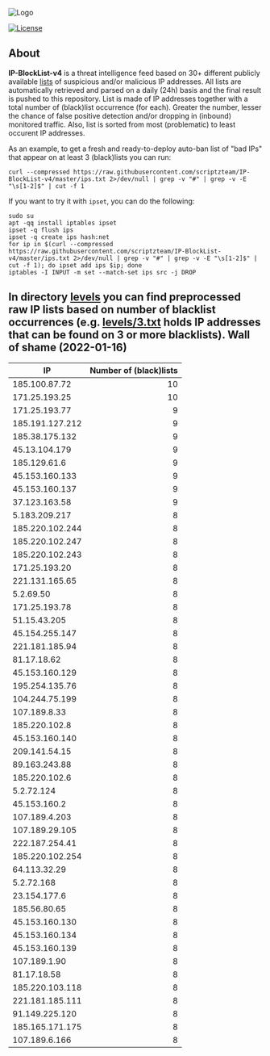 ![Logo](https://i.imgur.com/PyKLAe7.png)

[![License](https://img.shields.io/badge/license-The_Unlicense-red.svg)](https://unlicense.org/)

About
----

**IP-BlockList-v4** is a threat intelligence feed based on 30+ different publicly available [lists](https://github.com/stamparm/maltrail) of suspicious and/or malicious IP addresses. All lists are automatically retrieved and parsed on a daily (24h) basis and the final result is pushed to this repository. List is made of IP addresses together with a total number of (black)list occurrence (for each). Greater the number, lesser the chance of false positive detection and/or dropping in (inbound) monitored traffic. Also, list is sorted from most (problematic) to least occurent IP addresses.

As an example, to get a fresh and ready-to-deploy auto-ban list of "bad IPs" that appear on at least 3 (black)lists you can run:

```
curl --compressed https://raw.githubusercontent.com/scriptzteam/IP-BlockList-v4/master/ips.txt 2>/dev/null | grep -v "#" | grep -v -E "\s[1-2]$" | cut -f 1
```

If you want to try it with `ipset`, you can do the following:

```
sudo su
apt -qq install iptables ipset
ipset -q flush ips
ipset -q create ips hash:net
for ip in $(curl --compressed https://raw.githubusercontent.com/scriptzteam/IP-BlockList-v4/master/ips.txt 2>/dev/null | grep -v "#" | grep -v -E "\s[1-2]$" | cut -f 1); do ipset add ips $ip; done
iptables -I INPUT -m set --match-set ips src -j DROP
```

In directory [levels](levels) you can find preprocessed raw IP lists based on number of blacklist occurrences (e.g. [levels/3.txt](levels/3.txt) holds IP addresses that can be found on 3 or more blacklists).
Wall of shame (2022-01-16)
----

|IP|Number of (black)lists|
|---|--:|
185.100.87.72|10
171.25.193.25|10
171.25.193.77|9
185.191.127.212|9
185.38.175.132|9
45.13.104.179|9
185.129.61.6|9
45.153.160.133|9
45.153.160.137|9
37.123.163.58|9
5.183.209.217|8
185.220.102.244|8
185.220.102.247|8
185.220.102.243|8
171.25.193.20|8
221.131.165.65|8
5.2.69.50|8
171.25.193.78|8
51.15.43.205|8
45.154.255.147|8
221.181.185.94|8
81.17.18.62|8
45.153.160.129|8
195.254.135.76|8
104.244.75.199|8
107.189.8.33|8
185.220.102.8|8
45.153.160.140|8
209.141.54.15|8
89.163.243.88|8
185.220.102.6|8
5.2.72.124|8
45.153.160.2|8
107.189.4.203|8
107.189.29.105|8
222.187.254.41|8
185.220.102.254|8
64.113.32.29|8
5.2.72.168|8
23.154.177.6|8
185.56.80.65|8
45.153.160.130|8
45.153.160.134|8
45.153.160.139|8
107.189.1.90|8
81.17.18.58|8
185.220.103.118|8
221.181.185.111|8
91.149.225.120|8
185.165.171.175|8
107.189.6.166|8

